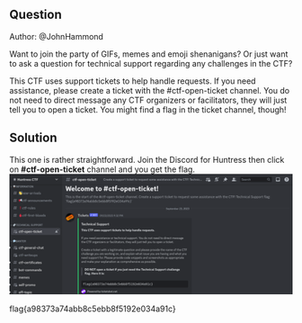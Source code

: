 ## Question
Author: @JohnHammond

Want to join the party of GIFs, memes and emoji shenanigans? Or just want to ask a question for technical support regarding any challenges in the CTF?

This CTF uses support tickets to help handle requests. If you need assistance, please create a ticket with the #ctf-open-ticket channel. You do not need to direct message any CTF organizers or facilitators, they will just tell you to open a ticket. You might find a flag in the ticket channel, though! 
## Solution
This one is rather straightforward. Join the Discord for Huntress then click on **#ctf-open-ticket** channel and you get the flag.
![Alt text](flag.png)

flag{a98373a74abb8c5ebb8f5192e034a91c}